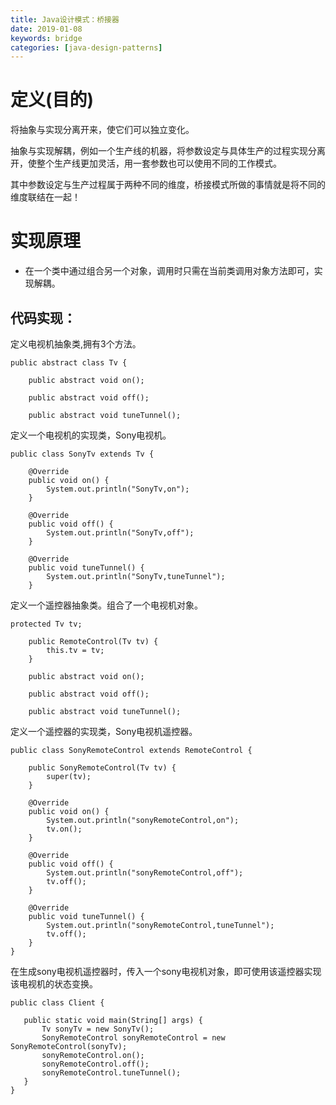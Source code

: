 ```yaml
---
title: Java设计模式：桥接器
date: 2019-01-08 
keywords: bridge
categories: [java-design-patterns]
---
```

# 定义(目的)
将抽象与实现分离开来，使它们可以独立变化。

抽象与实现解耦，例如一个生产线的机器，将参数设定与具体生产的过程实现分离开，使整个生产线更加灵活，用一套参数也可以使用不同的工作模式。

其中参数设定与生产过程属于两种不同的维度，桥接模式所做的事情就是将不同的维度联结在一起！

# 实现原理

- 在一个类中通过组合另一个对象，调用时只需在当前类调用对象方法即可，实现解耦。

## 代码实现：
    
   定义电视机抽象类,拥有3个方法。
    
    public abstract class Tv {
    
        public abstract void on();
    
        public abstract void off();
    
        public abstract void tuneTunnel();
   
   定义一个电视机的实现类，Sony电视机。
   
    public class SonyTv extends Tv {
    
        @Override
        public void on() {
            System.out.println("SonyTv,on");
        }
    
        @Override
        public void off() {
            System.out.println("SonyTv,off");
        }
    
        @Override
        public void tuneTunnel() {
            System.out.println("SonyTv,tuneTunnel");
        }
   
   定义一个遥控器抽象类。组合了一个电视机对象。
   
    protected Tv tv;
    
        public RemoteControl(Tv tv) {
            this.tv = tv;
        }
    
        public abstract void on();
    
        public abstract void off();
    
        public abstract void tuneTunnel();   
    
   定义一个遥控器的实现类，Sony电视机遥控器。
    
    public class SonyRemoteControl extends RemoteControl {
    
        public SonyRemoteControl(Tv tv) {
            super(tv);
        }
    
        @Override
        public void on() {
            System.out.println("sonyRemoteControl,on");
            tv.on();
        }
    
        @Override
        public void off() {
            System.out.println("sonyRemoteControl,off");
            tv.off();
        }
    
        @Override
        public void tuneTunnel() {
            System.out.println("sonyRemoteControl,tuneTunnel");
            tv.off();
        }
    } 
   
   在生成sony电视机遥控器时，传入一个sony电视机对象，即可使用该遥控器实现该电视机的状态变换。
   
    public class Client {
   
       public static void main(String[] args) {
           Tv sonyTv = new SonyTv();
           SonyRemoteControl sonyRemoteControl = new SonyRemoteControl(sonyTv);
           sonyRemoteControl.on();
           sonyRemoteControl.off();
           sonyRemoteControl.tuneTunnel();
       }
    }
   
    
